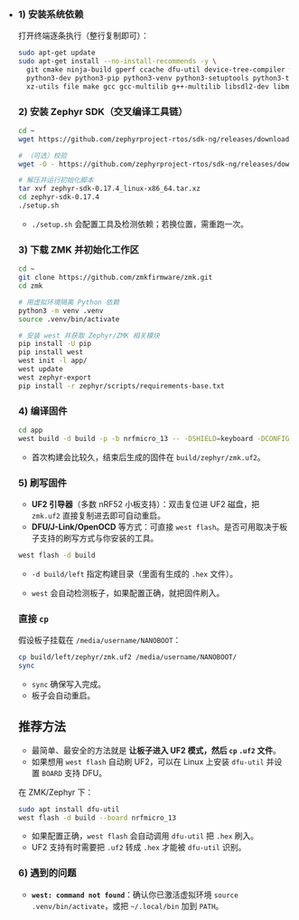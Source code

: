 * ### 1) 安装系统依赖

  打开终端逐条执行（整行复制即可）：

  ```bash
  sudo apt-get update
  sudo apt-get install --no-install-recommends -y \
    git cmake ninja-build gperf ccache dfu-util device-tree-compiler wget \
    python3-dev python3-pip python3-venv python3-setuptools python3-tk python3-wheel \
    xz-utils file make gcc gcc-multilib g++-multilib libsdl2-dev libmagic1
  ```

  ### 2) 安装 Zephyr SDK（交叉编译工具链）

  ```bash
  cd ~
  wget https://github.com/zephyrproject-rtos/sdk-ng/releases/download/v0.17.4/zephyr-sdk-0.17.4_linux-x86_64.tar.xz
  
  # （可选）校验
  wget -O - https://github.com/zephyrproject-rtos/sdk-ng/releases/download/v0.17.4/sha256.sum | shasum --check --ignore-missing
  
  # 解压并运行初始化脚本
  tar xvf zephyr-sdk-0.17.4_linux-x86_64.tar.xz
  cd zephyr-sdk-0.17.4
  ./setup.sh
  ```

  * `./setup.sh` 会配置工具及检测依赖；若换位置，需重跑一次。

  ### 3) 下载 ZMK 并初始化工作区

  ```bash
  cd ~
  git clone https://github.com/zmkfirmware/zmk.git
  cd zmk
  
  # 用虚拟环境隔离 Python 依赖
  python3 -m venv .venv
  source .venv/bin/activate
  
  # 安装 west 并获取 Zephyr/ZMK 相关模块
  pip install -U pip
  pip install west
  west init -l app/
  west update
  west zephyr-export
  pip install -r zephyr/scripts/requirements-base.txt
  ```

  ### 4) 编译固件

  ```bash
  cd app
  west build -d build -p -b nrfmicro_13 -- -DSHIELD=keyboard -DCONFIG_PICOLIBC=n -DCONFIG_NEWLIB_LIBC=y -DCONFIG_NEWLIB_LIBC_NANO=y
  ```

  * 首次构建会比较久，结束后生成的固件在 `build/zephyr/zmk.uf2`。

  ### 5) 刷写固件

  * **UF2 引导器**（多数 nRF52 小板支持）：双击复位进 UF2 磁盘，把 `zmk.uf2` 直接复制进去即可自动重启。
  * **DFU/J-Link/OpenOCD** 等方式：可直接 `west flash`。是否可用取决于板子支持的刷写方式与你安装的工具。

  ```bash
  west flash -d build
  ```

  * `-d build/left` 指定构建目录（里面有生成的 `.hex` 文件）。

  * `west` 会自动检测板子，如果配置正确，就把固件刷入。

  ### 直接 `cp`

  假设板子挂载在 `/media/username/NANOBOOT`：

  ```bash
  cp build/left/zephyr/zmk.uf2 /media/username/NANOBOOT/
  sync
  ```

  * `sync` 确保写入完成。
  * 板子会自动重启。

  ## 推荐方法

  * 最简单、最安全的方法就是 **让板子进入 UF2 模式，然后 `cp` `.uf2` 文件**。
  * 如果想用 `west flash` 自动刷 UF2，可以在 Linux 上安装 `dfu-util` 并设置 `BOARD` 支持 DFU。

  在 ZMK/Zephyr 下：

  ```bash
  sudo apt install dfu-util
  west flash -d build --board nrfmicro_13
  ```

  * 如果配置正确，`west flash` 会自动调用 `dfu-util` 把 `.hex` 刷入。
  * UF2 支持有时需要把 `.uf2` 转成 `.hex` 才能被 `dfu-util` 识别。

  ### 6) 遇到的问题

  * **`west: command not found`**：确认你已激活虚拟环境 `source .venv/bin/activate`，或把 `~/.local/bin` 加到 `PATH`。
